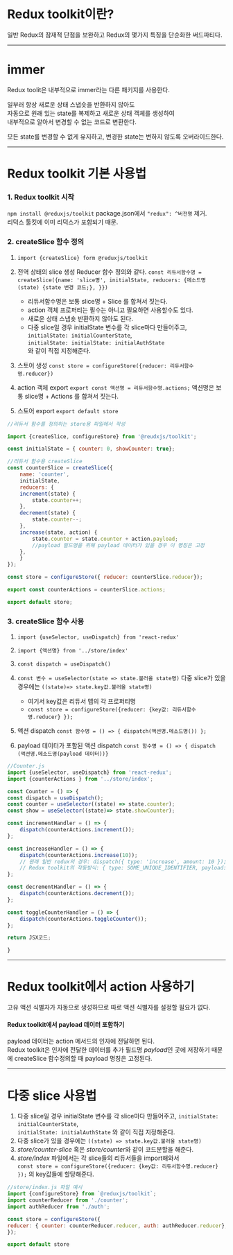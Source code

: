 # Redux toolkit이란?

일반 Redux의 잠재적 단점을 보완하고 Redux의 몇가지 특징을 단순화한 써드파티다.

---

# immer

Redux toolit은 내부적으로 immer라는 다른 패키지를 사용한다.

일부러 항상 새로운 상태 스냅숏을 반환하지 않아도  
자동으로 원래 있는 state를 복제하고 새로운 상태 객체를 생성하여  
내부적으로 알아서 변경할 수 없는 코드로 변환한다.

모든 state를 변경할 수 없게 유지하고, 변경한 state는 변하지 않도록 오버라이드한다.

---

# Redux toolkit 기본 사용법

### 1. Redux toolkit 시작

`npm install @reduxjs/toolkit`
package.json에서 `"redux": ^버전명` 제거.  
 리덕스 툴킷에 이미 리덕스가 포함되기 때문.

### 2. createSlice 함수 정의

1. `import {createSlice} form @reduxjs/toolkit`
2. 전역 상태의 slice 생성
   Reducer 함수 정의와 같다.
   `const 리듀서함수명 = createSlice({name: 'slice명', initialState, reducers: {메소드명(state) {state 변경 코드;}, }})`

   - 리듀서함수명은 보통 slice명 + Slice 를 합쳐서 짓는다.
   - action 객체 프로퍼티는 필수는 아니고 필요하면 사용할수도 있다.
   - 새로운 상태 스냅숏 반환하지 않아도 된다.
   - 다중 slice일 경우 initialState 변수를 각 slice마다 만들어주고,  
     `initialState: initialCounterState`,  
     `initialState: initialState: initialAuthState`  
     와 같이 직접 지정해준다.

3. 스토어 생성
   `const store = configureStore({reducer: 리듀서함수명.reducer})`

4. action 객체 export
   `export const 액션명 = 리듀서함수명.actions;`
   액션명은 보통 slice명 + Actions 를 합쳐서 짓는다.
5. 스토어 export
   `export default store`

```JavaScript
//리듀서 함수를 정의하는 store용 파일에서 작성

import {createSlice, configureStore} from '@reudxjs/toolkit';

const initialState = { counter: 0, showCounter: true};

//리듀서 함수용 createSlice
const counterSlice = createSlice({
    name: 'counter',
    initialState,
    reducers: {
    increment(state) {
        state.counter++;
    },
    decrement(state) {
        state.counter--;
    },
    increase(state, action) {
        state.counter = state.counter + action.payload;
        //payload 필드명을 위해 payload 데이터가 있을 경우 이 명칭은 고정
    },
    }
});

const store = configureStore({ reducer: counterSlice.reducer});

export const counterActions = counterSlice.actions;

export default store;

```

### 3. createSlice 함수 사용

1. `import {useSelector, useDispatch} from 'react-redux'`
2. `import {액션명} from '../store/index'`
3. `const dispatch = useDispatch()`
4. `const 변수 = useSelector(state => state.불러올 state명)`
   다중 slice가 있을 경우에는 `((state)=> state.key값.불러올 state명)`

   - 여기서 key값은 리듀서 맵의 각 프로퍼티명
   - `const store = configureStore({reducer: {key값: 리듀서함수명.reducer} });`

5. 액션 dispatch
   `const 함수명 = () => { dispatch(액션명.메소드명()) };`
6. payload 데이터가 포함된 액션 dispatch
   `const 함수명 = () => { dispatch (액션명.메소드명(payload 데이터))}`

```JavaScript
//Counter.js
import {useSelector, useDispatch} from 'react-redux';
import {counterActions } from '../store/index';

const Counter = () => {
const dispatch = useDispatch();
const counter = useSelector((state) => state.counter);
const show = useSelector((state)=> state.showCounter);

const incrementHandler = () => {
    dispatch(counterActions.increment());
};

const increaseHandler = () => {
    dispatch(counterActions.increase(10));
    // 원래 일반 redux의 경우: dispatch({ type: 'increase', amount: 10 });
    // Redux toolkit의 작동방식: { type: SOME_UNIQUE_IDENTIFIER, payload: 10}
};

const decrementHandler = () => {
    dispatch(counterActions.decrement());
};

const toggleCounterHandler = () => {
    dispatch(counterActions.toggleCounter());
};

return JSX코드;

}
```

---

# Redux toolkit에서 action 사용하기

고유 액션 식별자가 자동으로 생성하므로 따로 액션 식별자를 설정할 필요가 없다.

#### Redux toolkit에서 payload 데이터 포함하기

payload 데이터는 action 메서드의 인자에 전달하면 된다.  
 Redux toolkit은 인자에 전달한 데이터를 추가 필드명 *payload*인 곳에 저장하기 때문에
createSlice 함수정의할 때 payload 명칭은 고정된다.

---

# 다중 slice 사용법

1. 다중 slice일 경우 initialState 변수를 각 slice마다 만들어주고,
   `initialState: initialCounterState`,  
   `initialState: initialAuthState` 와 같이 직접 지정해준다.
2. 다중 slice가 있을 경우에는 `((state) => state.key값.불러올 state명)`
3. _store/counter-slice_ 혹은 *store/counter*와 같이 코드분할을 해준다.
4. _store/index_ 파일에서는 각 slice들의 리듀서들을 import해와서  
   `const store = configureStore({reducer: {key값: 리듀서함수명.reducer} });` 의 key값들에 할당해준다.

```JavaScript
//store/index.js 파일 예시
import {configureStore} from `@reduxjs/toolkit`;
import counterReducer from './counter';
import authReducer from './auth';

const store = configureStore({
reducer: { counter: counterReducer.reducer, auth: authReducer.reducer},
});

export default store

```
